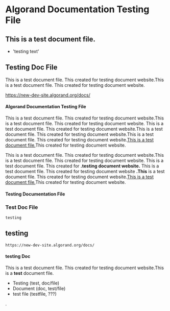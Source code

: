 # Algorand Documentation Testing File

## This is a test document file.


- 'testing text'

## Testing Doc File
This is a test document file. This created for testing document website.This is a test document file. This created for testing document website.  

https://new-dev-site.algorand.org/docs/


#### Algorand Documentation Testing File
This is a test document file. This created for testing document website.This is a test document file. This created for testing document website. This is a test document file. This created for testing document website.This is a test document file. This created for testing document website.This is a test document file. This created for testing document website.[This is a test document file.](https://new-dev-site.algorand.org/docs/)This created for testing document website.



This is a test document file. This created for testing document website.This is a test document file. This created for testing document website. This is a test document file. This created for **.testing document website.** This is a test document file. This created for testing document website **.This** is a test document file. This created for testing document website.[This is a test document file.](https://new-dev-site.algorand.org/docs/)This created for testing document website.


#### Testing Documentation File

### Test Doc File

```
testing
```

## testing

```
https://new-dev-site.algorand.org/docs/
```

#### testing Doc



This is a test document file. This created for testing document website.This is a **test** document file.



- Testing (test, doc/file)
- Document (doc, test/file)
- test file (testfile, ???)






.
